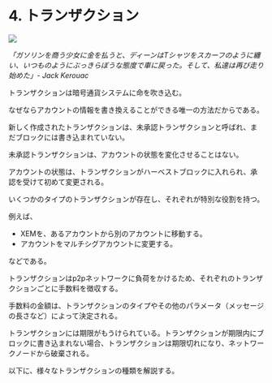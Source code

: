 # 4. トランザクション

![](https://s3-ap-northeast-1.amazonaws.com/nem-social/blog/0/8000/8300/8338/1543896166%E3%82%B9%E3%82%AF%E3%83%AA%E3%83%BC%E3%83%B3%E3%82%B7%E3%83%A7%E3%83%83%E3%83%88%202018-12-04%2013.01.16.png)

*「ガソリンを商う少女に金を払うと、ディーンはTシャツをスカーフのように纏い、いつものようにぶっきらぼうな態度で車に戻った。そして、私達は再び走り始めた」- Jack Kerouac*
  
  

トランザクションは暗号通貨システムに命を吹き込む。

なぜならアカウントの情報を書き換えることができる唯一の方法だからである。

新しく作成されたトランザクションは、未承認トランザクションと呼ばれ、まだブロックには書き込まれていない。

未承認トランザクションは、アカウントの状態を変化させることはない。

アカウントの状態は、トランザクションがハーベストブロックに入れられ、承認を受けて初めて変更される。


いくつかのタイプのトランザクションが存在し、それぞれが特別な役割を持つ。

例えば、

- XEMを、あるアカウントから別のアカウントに移動する。
- アカウントをマルチシグアカウントに変更する。

などである。

トランザクションはp2pネットワークに負荷をかけるため、それぞれのトランザクションごとに手数料を徴収する。

手数料の金額は、トランザクションのタイプやその他のパラメータ（メッセージの長さなど）によって決定される。


トランザクションには期限がもうけられている。トランザクションが期限内にブロックに書き込まれない場合、トランザクションは期限切れになり、ネットワークノードから破棄される。


以下に、様々なトランザクションの種類を解説する。